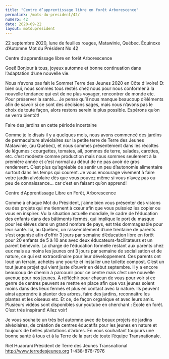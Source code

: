 ```yaml
---
title: "Centre d’apprentissage libre en forêt Arborescence"
permalink: /mots-du-president/42/
numero: 42
date: 2020-09-22
layout: motdupresident
---
```

22 septembre 2020, lune de feuilles rouges, Matawinie, Québec.
Équinoxe d’Automne
Mot du Président No 42

Centre d’apprentissage libre en forêt Arborescence

Goei! Bonjour à tous, joyeux automne et bonne continuation dans
l’adaptation d’une nouvelle vie.

Nous n’avons pas fait le Sommet Terre des Jeunes 2020 en Côte d’Ivoire!
Et bien oui, nous sommes tous restés chez nous pour nous conformer à la
nouvelle tendance qui est de ne plus voyager, rencontrer de monde etc. Pour
préserver la santé… Je pense qu’il nous manque beaucoup d’éléments
afin de savoir si ce sont des décisions sages, mais nous n’avons pas le
choix de toute façon, alors restons serein le plus possible. Espérons
qu’on se verra bientôt!

Faire des jardins en cette période incertaine

Comme je le disais il y a quelques mois, nous avons commencé des jardins de
permaculture alvéolaires sur la petite terre de Terre des Jeunes Matawinie,
(au Québec), et nous sommes présentement dans les récoltes de légumes :
courgettes, tomates, ail, pommes de terre, salades, carottes, etc. c’est
modeste comme production mais nous sommes seulement à la première année et
c’est normal au début de ne pas avoir de gros rendement. C’est plus
qu’agréable de sentir un peu d’autonomie alimentaire surtout dans les
temps qui courent. Je vous encourage vivement à faire votre jardin
alvéolaire dès que vous pouvez même si vous n’avez pas ou peu de
connaissance… car c’est en faisant qu’on apprend!

Centre d’Apprentissage Libre en Forêt, Arborescence

Comme à chaque Mot du Président, j’aime bien vous présenter des visions
ou des projets qui me tiennent à cœur afin que vous puissiez les copier ou
vous en inspirer.
Vu la situation actuelle mondiale, le cadre de l’éducation des enfants
dans des bâtiments fermés, qui implique le port du masque pour les élèves
dans un grand nombre de pays, est très dommageable pour leur santé.
Ici, au Québec, un rassemblement d’une trentaine de parents s’est
organisé afin d’offrir 3 jours par semaine d’éducation libre en forêt
pour 20 enfants de 5 à 10 ans avec deux éducateurs-facilitateurs et un
parent bénévole. La charge de l’éducation formelle restant aux parents
chez eux mais au moins les jeunes ont 3 jours par semaine de socialisation et
de nature, ce qui est extraordinaire pour leur développement. Ces parents
ont loué un terrain, achetés une yourte et installer une toilette compost.
C’est un tout jeune projet qui vient juste d’ouvrir en début septembre.
Il y a encore beaucoup de chemin à parcourir pour ce centre mais c’est une
nouvelle avenue pour nos jeunes. À réfléchir pour chacun de vous pour voir
si ce genre de centres peuvent se mettre en place afin que vos jeunes soient
moins dans des lieux fermés et plus en contact avec la nature. Ils peuvent
ainsi apprendre à planter des arbres, faire des jardins, reconnaître les
plantes et les oiseaux etc. Et ce, de façon organique et avec leurs amis.
Plusieurs vidéos sont disponibles sur youtube en cherchant : École en
forêt. C’est très inspirant! Allez voir!

Je vous souhaite un très bel automne avec de beaux projets de jardins
alvéolaires, de création de centres éducatifs pour les jeunes en nature et
toujours de belles plantations d’arbres. En vous souhaitant toujours une
bonne santé à tous et à la Terre de la part de toute l’équipe
Transnationale.

Riel Huaorani
Président de Terre des Jeunes Transnational
http://www.terredesjeunes.org
1-438-876-7976
